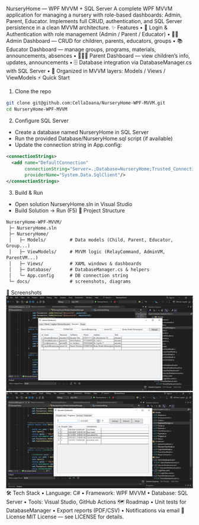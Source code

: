 NurseryHome — WPF MVVM + SQL Server
A complete WPF MVVM application for managing a nursery with role-based dashboards: Admin, Parent, Educator.
Implements full CRUD, authentication, and SQL Server persistence in a clean MVVM architecture.
✨ Features
•	🔐 Login & Authentication with role management (Admin / Parent / Educator)
•	👩‍💼 Admin Dashboard — CRUD for children, parents, educators, groups
•	📚 Educator Dashboard — manage groups, programs, materials, announcements, absences
•	👨‍👩‍👧 Parent Dashboard — view children’s info, updates, announcements
•	🗄️ Database integration via DatabaseManager.cs with SQL Server
•	🧩 Organized in MVVM layers: Models / Views / ViewModels
⚡ Quick Start
1) Clone the repo
```bash
git clone git@github.com:CellaIoana/NurseryHome-WPF-MVVM.git
cd NurseryHome-WPF-MVVM
```
2) Configure SQL Server
- Create a database named NurseryHome in SQL Server
- Run the provided Database/NurseryHome.sql script (if available)
- Update the connection string in App.config:
```xml
<connectionStrings>
  <add name="DefaultConnection"
       connectionString="Server=.;Database=NurseryHome;Trusted_Connection=True;"
       providerName="System.Data.SqlClient"/>
</connectionStrings>
```
3) Build & Run
- Open solution NurseryHome.sln in Visual Studio
- Build Solution → Run (F5)
🧱 Project Structure
```
NurseryHome-WPF-MVVM/
 ├─ NurseryHome.sln
 ├─ NurseryHome/
 │   ├─ Models/         # Data models (Child, Parent, Educator, Group...)
 │   ├─ ViewModels/     # MVVM logic (RelayCommand, AdminVM, ParentVM...)
 │   ├─ Views/          # XAML windows & dashboards
 │   ├─ Database/       # DatabaseManager.cs & helpers
 │   └─ App.config      # DB connection string
 └─ docs/               # screenshots, diagrams
```
📸 Screenshots
![Admin Dashboard](docs/admin_dashboard.png)
![Educator Dashboard](docs/educator_dashboard.png)
🛠️ Tech Stack
•	Language: C#
•	Framework: WPF MVVM
•	Database: SQL Server
•	Tools: Visual Studio, GitHub Actions
🗺️ Roadmap
•	Unit tests for DatabaseManager
•	Export reports (PDF/CSV)
•	Notifications via email
📝 License
MIT License — see LICENSE for details.

